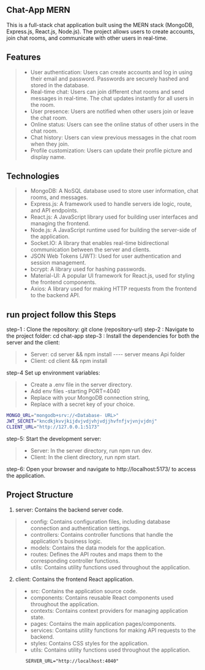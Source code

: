 ## Chat-App MERN
This is a full-stack chat application built using the MERN stack (MongoDB, Express.js, React.js, Node.js). The project allows users to create accounts, join chat rooms, and communicate with other users in real-time.

## Features

> - User authentication: Users can create accounts and log in using their email and password. Passwords are securely hashed and stored in the database.
>- Real-time chat: Users can join different chat rooms and send messages in real-time. The chat updates instantly for all users in the room.
>- User presence: Users are notified when other users join or leave the chat room.
>- Online status: Users can see the online status of other users in the chat room.
>- Chat history: Users can view previous messages in the chat room when they join.
>- Profile customization: Users can update their profile picture and display name.


## Technologies 

>- MongoDB: A NoSQL database used to store user information, chat rooms, and messages.
>- Express.js: A framework used to handle servers ide logic, route, and API endpoints.
>- React.js: A JavaScript library used for building user interfaces and managing the frontend.
>- Node.js: A JavaScript runtime used for building the server-side of the application.
>- Socket.IO: A library that enables real-time bidirectional communication between the server and clients.
>- JSON Web Tokens (JWT): Used for user authentication and session management.
>- bcrypt: A library used for hashing passwords.
>- Material-UI: A popular UI framework for React.js, used for styling the frontend components.
>- Axios: A library used for making HTTP requests from the frontend to the backend API.

## run project follow this Steps

step-1 : Clone the repository: git clone (repository-url)
step-2 : Navigate to the project folder: cd chat-app
step-3 : Install the dependencies for both the server and the client:
>- Server: cd server && npm install ---- server means Api folder
>- Client: cd client && npm install

step-4 Set up environment variables:
>- Create a .env file in the server directory.
>- Add env files
>-starting PORT=4040
>- Replace <your-mongodb-connection-string> with your MongoDB connection string,
>- Replace <your-jwt-secret> with a secret key of your choice.

```bash
MONGO_URL="mongodb+srv://<Database- URL>"
JWT_SECRET="kncdkjkvvjkijdvjvdjvhjvdjjhvfnfjvjvnjvjdnj"
CLIENT_URL="http://127.0.0.1:5173" 
```


step-5: Start the development server:
>- Server: In the server directory, run npm run dev.
>- Client: In the client directory, run npm start.

step-6: Open your browser and navigate to http://localhost:5173/ to access the application.

## Project Structure
1. server: Contains the backend server code.
>- config: Contains configuration files, including database connection and authentication settings.
>- controllers: Contains controller functions that handle the application's business logic.
>- models: Contains the data models for the application.
>- routes: Defines the API routes and maps them to the corresponding controller functions.
>- utils: Contains utility functions used throughout the application.


2. client: Contains the frontend React application.
>- src: Contains the application source code.
>- components: Contains reusable React components used throughout the application.
>- contexts: Contains context providers for managing application state.
>- pages: Contains the main application pages/components.
>- services: Contains utility functions for making API requests to the backend.
>- styles: Contains CSS styles for the application.
>- utils: Contains utility functions used throughout the application.
```
       SERVER_URL="http://localhost:4040"
```
